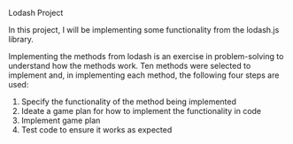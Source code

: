 Lodash Project

In this project, I will be implementing some functionality from the lodash.js library.

Implementing the methods from lodash is an exercise in problem-solving to understand how the methods work. Ten methods were selected to implement and, in implementing each method, the following four steps are used:

1. Specify the functionality of the method being implemented
2. Ideate a game plan for how to implement the functionality in code
3. Implement game plan
4. Test code to ensure it works as expected
